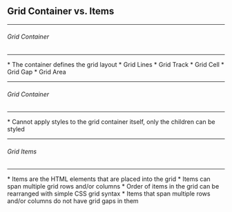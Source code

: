 ## Grid Container vs. Items

----

###### Grid Container
<hr />
* The container defines the grid layout
  * Grid Lines
  * Grid Track
  * Grid Cell
  * Grid Gap
  * Grid Area

----

###### Grid Container
<hr />
* Cannot apply styles to the grid container itself, only the children can be styled

----

###### Grid Items
<hr />
* Items are the HTML elements that are placed into the grid
* Items can span multiple grid rows and/or columns
* Order of items in the grid can be rearranged with simple CSS grid syntax
* Items that span multiple rows and/or columns do not have grid gaps in them

